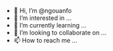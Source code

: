 - 👋 Hi, I’m @ngouanfo
- 👀 I’m interested in ...
- 🌱 I’m currently learning ...
- 💞️ I’m looking to collaborate on ...
- 📫 How to reach me ...

<!---
ngouanfo/ngouanfo is a ✨ special ✨ repository because its `README.md` (this file) appears on your GitHub profile.
You can click the Preview link to take a look at your changes.
--->
